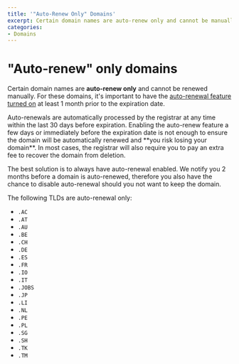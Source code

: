 ```yaml
---
title: '"Auto-Renew Only" Domains'
excerpt: Certain domain names are auto-renew only and cannot be manually renewed.
categories:
- Domains
---
```


# "Auto-renew" only domains

Certain domain names are **auto-renew only** and cannot be renewed manually. For these domains, it's important to have the [auto-renewal feature turned on](/articles/domain-auto-renewal/) at least 1 month prior to the expiration date.

<warning>
Auto-renewals are automatically processed by the registrar at any time within the last 30 days before expiration. Enabling the auto-renew feature a few days or immediately before the expiration date is not enough to ensure the domain will be automatically renewed and **you risk losing your domain**. In most cases, the registrar will also require you to pay an extra fee to recover the domain from deletion.
</warning>

The best solution is to always have auto-renewal enabled. We notify you 2 months before a domain is auto-renewed, therefore you also have the chance to disable auto-renewal should you not want to keep the domain.

The following TLDs are auto-renewal only:

- `.AC`
- `.AT`
- `.AU`
- `.BE`
- `.CH`
- `.DE`
- `.ES`
- `.FR`
- `.IO`
- `.IT`
- `.JOBS`
- `.JP`
- `.LI`
- `.NL`
- `.PE`
- `.PL`
- `.SG`
- `.SH`
- `.TK`
- `.TM`

